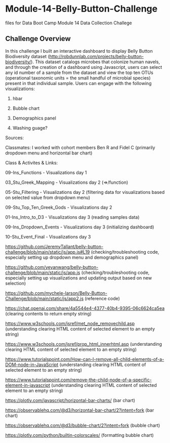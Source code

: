 # Module-14-Belly-Button-Challenge
files for Data Boot Camp Module 14 Data Collection Challege

## Challenge Overview 
In this challenge I built an interactive dashboard to display Belly Button Biodiversity dataset (http://robdunnlab.com/projects/belly-button-biodiversity/). This dataset catalogs microbes that colonize human navels, and through the creation of a dashboard using Javascript, users can select any id number of a sample from the dataset and view the top ten OTUs (operational taxonomic units = the small handful of microbial species) present in that individual sample. Users can engage with the following visualizations: 

1. hbar

2. Bubble chart

3. Demographics panel 

4. Washing guage? 

Sources: 

Classmates: I worked with cohort members Ben R and Fidel C (primarily dropdown menu and horizontal bar chart)

Class & Activites & Links: 

09-Ins_Functions - Visualizations day 1 

03_Stu_Greek_Mapping - Visualizations day 2 (=>/function)

05-Stu_Filtering - Visualizations day 2 (filtering data for visualizations based on selected value from dropdown menu)

09-Stu_Top_Ten_Greek_Gods - Visualizations day 2 

01-Ins_Intro_to_D3 - Visualizations day 3 (reading samples data)

09-Ins_Dropdown_Events - Visualizations day 3 (initializing dashboard)

10-Stu_Event_Final - Visualizations day 3

https://github.com/JeremyTallant/belly-button-challenge/blob/main/static/js/app.js#L19 (checking/troubleshooting code, especially setting up dropdown menu and demographics panel)

https://github.com/yeyanwang/belly-button-challenge/blob/main/static/js/app.js (checking/troubleshooting code, especially setting up visualizations and updating output based on new selection)

https://github.com/mychele-larson/Belly-Button-Challenge/blob/main/static/js/app2.js (reference code)

https://chat.openai.com/share/4a5544e4-4377-40b4-9395-06c6624ca5ea (clearing contents to return empty string)

https://www.w3schools.com/jsref/met_node_removechild.asp (understanding clearing HTML content of selected element to an empty string)

https://www.w3schools.com/jsref/prop_html_innerhtml.asp (understanding clearing HTML content of selected element to an empty string)

https://www.tutorialspoint.com/How-can-I-remove-all-child-elements-of-a-DOM-node-in-JavaScript (understanding clearing HTML content of selected element to an empty string)

https://www.tutorialspoint.com/remove-the-child-node-of-a-specific-element-in-javascript (understanding clearing HTML content of selected element to an empty string)

https://plotly.com/javascript/horizontal-bar-charts/ (bar chart)

https://observablehq.com/@d3/horizontal-bar-chart/2?intent=fork (bar chart)

https://observablehq.com/@d3/bubble-chart/2?intent=fork (bubble chart)

https://plotly.com/python/builtin-colorscales/ (formatting bubble chart)